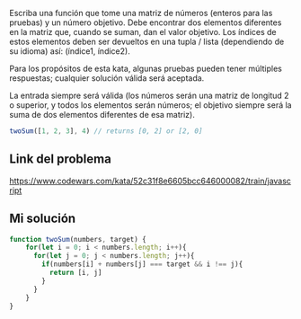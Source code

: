 Escriba una función que tome una matriz de números (enteros para las pruebas) y un número objetivo. Debe encontrar dos elementos diferentes en la matriz que, cuando se suman, dan el valor objetivo. Los índices de estos elementos deben ser devueltos en una tupla / lista (dependiendo de su idioma) así: (índice1, índice2).  
  
Para los propósitos de esta kata, algunas pruebas pueden tener múltiples respuestas; cualquier solución válida será aceptada.  
  
La entrada siempre será válida (los números serán una matriz de longitud 2 o superior, y todos los elementos serán números; el objetivo siempre será la suma de dos elementos diferentes de esa matriz).

```javascript
twoSum([1, 2, 3], 4) // returns [0, 2] or [2, 0]
```

## Link del problema

https://www.codewars.com/kata/52c31f8e6605bcc646000082/train/javascript

## Mi solución

```js
function twoSum(numbers, target) {
    for(let i = 0; i < numbers.length; i++){
      for(let j = 0; j < numbers.length; j++){
        if(numbers[i] + numbers[j] === target && i !== j){
          return [i, j]
        }
      }
    }
}
```
